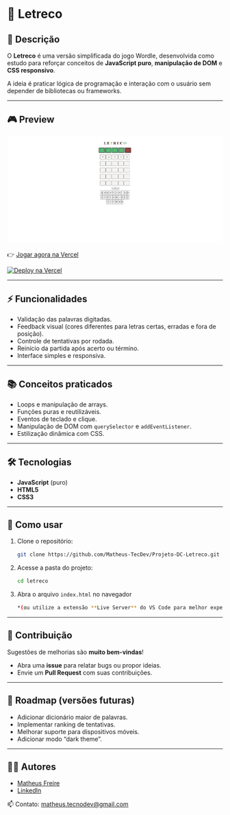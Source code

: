 # 🧩 Letreco

## 📖 Descrição

O **Letreco** é uma versão simplificada do jogo Wordle, desenvolvida como estudo para reforçar conceitos de **JavaScript puro**, **manipulação de DOM** e **CSS responsivo**.

A ideia é praticar lógica de programação e interação com o usuário sem depender de bibliotecas ou frameworks.

---

## 🎮 Preview  

![Preview do Jogo](images/preview.png)

👉 [Jogar agora na Vercel](https://projeto-dc-letreco.vercel.app/)

[![Deploy na Vercel](https://vercel.com/button)](https://projeto-dc-letreco.vercel.app/)

---

## ⚡ Funcionalidades

- Validação das palavras digitadas.
- Feedback visual (cores diferentes para letras certas, erradas e fora de posição).
- Controle de tentativas por rodada.
- Reinício da partida após acerto ou término.
- Interface simples e responsiva.

---

## 📚 Conceitos praticados

- Loops e manipulação de arrays.
- Funções puras e reutilizáveis.
- Eventos de teclado e clique.
- Manipulação de DOM com `querySelector` e `addEventListener`.
- Estilização dinâmica com CSS.

---

## 🛠️ Tecnologias

- **JavaScript** (puro)
- **HTML5**
- **CSS3**

---

## 🚀 Como usar

1. Clone o repositório:

	```bash
	git clone https://github.com/Matheus-TecDev/Projeto-DC-Letreco.git

    
2. Acesse a pasta do projeto:
    
    ```bash
    cd letreco

    
3. Abra o arquivo `index.html` no navegador
    
    ```bash
    *(ou utilize a extensão **Live Server** do VS Code para melhor experiência).*
    

---

## 🤝 Contribuição

Sugestões de melhorias são **muito bem-vindas**!

- Abra uma **issue** para relatar bugs ou propor ideias.
- Envie um **Pull Request** com suas contribuições.

---

## 📌 Roadmap (versões futuras)

- Adicionar dicionário maior de palavras.
- Implementar ranking de tentativas.
- Melhorar suporte para dispositivos móveis.
- Adicionar modo “dark theme”.

---

## 👨‍💻 Autores

- [Matheus Freire](https://github.com/Matheus-TecDev)  
- [LinkedIn](https://www.linkedin.com/in/matheus-freire-martins-da-costa-318622376/)  

📫 Contato: [matheus.tecnodev@gmail.com](mailto:matheus.tecnodev@gmail.com)
